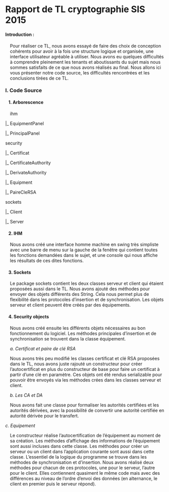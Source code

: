 <h1>Rapport de TL cryptographie SIS 2015</h1>

<h4 style="margin-top:20px">Introduction :</h4>

<p style="padding-left:15px">
Pour réaliser ce TL, nous avons essayé de faire des choix de conception cohérents pour avoir à la fois une structure logique et organisée, une interface utilisateur agréable à utiliser. Nous avons eu quelques difficultés à comprendre pleinement les tenants et aboutissants du sujet mais nous sommes satisfaits de ce que nous avons réalisés au final. Nous allons ici vous présenter notre code source, les difficultés rencontrées et les conclusions tirées de ce TL.
</p>

<h3 style="margin-top:20px">I.	Code Source</em>

  <h4 style="padding-left:10px">1.	Arborescence</h4>
<p style="padding-left:15px">
ihm

|_	  EquipmentPanel

|_	  PrincipalPanel

security

|_	  Certificat

|_	  CertificateAuthority

|_	  DerivateAuthority

|_	  Equipment

|_	  PaireCleRSA

sockets

|_	  Client

|_	  Server
</p>

  <h4 style="padding-left:10px">2.	IHM</h4>

<p style="padding-left:15px">
Nous avons créé une interface homme machine en swing très simpliste avec une barre de menu sur la gauche de la fenêtre qui contient toutes les fonctions demandées dans le sujet, et une console qui nous affiche les résultats de ces dites fonctions.
</p>

  <h4 style="padding-left:10px">3.	Sockets</h4>
  
<p style="padding-left:15px">
Le package sockets contient les deux classes serveur et client qui étaient proposées aussi dans le TL. Nous avons ajouté des méthodes pour envoyer des objets différents des String. Cela nous permet plus de flexibilité dans les protocoles d’insertion et de synchronisation. Les objets serveur et client peuvent être créés par des équipements.
</p>

  <h4 style="padding-left:10px">4.	Security objects</h4>

<p style="padding-left:15px">
Nous avons créé ensuite les différents objets nécessaires au bon fonctionnement du logiciel. Les méthodes principales d’insertion et de synchronisation se trouvent dans la classe équipement.
</p>

  <em style="padding-left:15px">a.	Certificat et paire de clé RSA</em>
  
<p style="padding-left:15px">
Nous avons très peu modifié les classes certificat et clé RSA proposées dans le TL, nous  avons juste rajouté un constructeur pour créer l’autocertificat en plus du constructeur de base pour faire un certificat à partir d’une clé en paramètre. Ces objets ont été rendus serializable pour pouvoir être envoyés via les méthodes crées dans les classes serveur et client.
</p>

  <em style="padding-left:15px">b.	Les CA et DA</em>
  
<p style="padding-left:15px">
Nous avons fait une classe pour formaliser les autorités certifiées et les autorités dérivées, avec la possibilité de convertir une autorité certifiée en autorité dérivée pour le transfert.
</p>

  <em stlye="padding-left:15px">c.	Equipement</em>

<p style="padding-left:15px">
Le constructeur réalise l’autocertification de l’équipement au moment de sa création.
Les méthodes d’affichage des informations de l’équipement sont aussi incluses dans cette classe. Les méthodes pour créer un serveur ou un client dans l’application courante sont aussi dans cette classe.
L’essentiel de la logique du programme se trouve dans les méthodes de synchronisation et d’insertion. Nous avons réalisé deux méthodes pour chacun de ces protocoles, une pour le serveur, l’autre pour le client. Elles contiennent quasiment le même code mais avec des différences au niveau de l’ordre d’envoi des données (en alternance, le client en premier puis le serveur répond).
</p>
